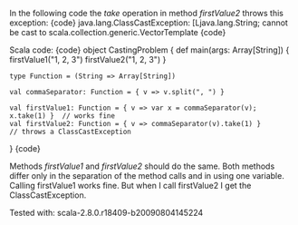 In the following code the _take_ operation in method _firstValue2_ throws this exception:
{code}
java.lang.ClassCastException: [Ljava.lang.String; cannot be cast to
scala.collection.generic.VectorTemplate
{code}

Scala code:
{code}
object CastingProblem {
	def main(args: Array[String]) {
		firstValue1("1, 2, 3")
		firstValue2("1, 2, 3")
	}
 
	type Function = (String => Array[String])
 
	val commaSeparator: Function = { v => v.split(", ") }
 
	val firstValue1: Function = { v => var x = commaSeparator(v); x.take(1) }  // works fine
	val firstValue2: Function = { v => commaSeparator(v).take(1) }             // throws a ClassCastException
}
{code}

Methods _firstValue1_ and _firstValue2_ should do the same. Both methods differ only in the separation of the method calls and in using one variable. Calling firstValue1 works fine. But when I call firstValue2 I get the ClassCastException.

Tested with: scala-2.8.0.r18409-b20090804145224

